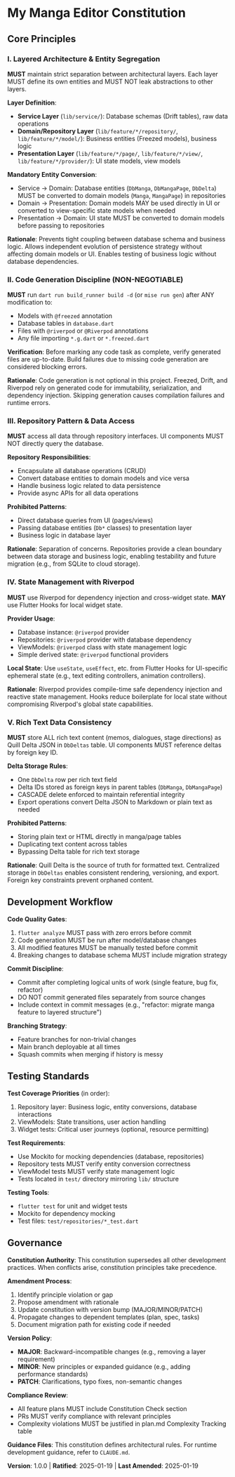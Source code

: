 <!--
Sync Impact Report:
Version change: [none] → 1.0.0
Modified principles: N/A (initial constitution)
Added sections:
  - I. Layered Architecture & Entity Segregation
  - II. Code Generation Discipline
  - III. Repository Pattern & Data Access
  - IV. State Management with Riverpod
  - V. Rich Text Data Consistency
  - Development Workflow
  - Testing Standards
Removed sections: N/A (initial constitution)
Templates requiring updates:
  ✅ plan-template.md - Constitution Check section aligned
  ✅ spec-template.md - Requirements structure aligns with principles
  ✅ tasks-template.md - Task organization supports layered architecture
Follow-up TODOs: None
-->

# My Manga Editor Constitution

## Core Principles

### I. Layered Architecture & Entity Segregation

**MUST** maintain strict separation between architectural layers. Each layer MUST define its own entities and MUST NOT leak abstractions to other layers.

**Layer Definition**:
- **Service Layer** (`lib/service/`): Database schemas (Drift tables), raw data operations
- **Domain/Repository Layer** (`lib/feature/*/repository/`, `lib/feature/*/model/`): Business entities (Freezed models), business logic
- **Presentation Layer** (`lib/feature/*/page/`, `lib/feature/*/view/`, `lib/feature/*/provider/`): UI state models, view models

**Mandatory Entity Conversion**:
- Service → Domain: Database entities (`DbManga`, `DbMangaPage`, `DbDelta`) MUST be converted to domain models (`Manga`, `MangaPage`) in repositories
- Domain → Presentation: Domain models MAY be used directly in UI or converted to view-specific state models when needed
- Presentation → Domain: UI state MUST be converted to domain models before passing to repositories

**Rationale**: Prevents tight coupling between database schema and business logic. Allows independent evolution of persistence strategy without affecting domain models or UI. Enables testing of business logic without database dependencies.

### II. Code Generation Discipline (NON-NEGOTIABLE)

**MUST** run `dart run build_runner build -d` (or `mise run gen`) after ANY modification to:
- Models with `@freezed` annotation
- Database tables in `database.dart`
- Files with `@riverpod` or `@Riverpod` annotations
- Any file importing `*.g.dart` or `*.freezed.dart`

**Verification**: Before marking any code task as complete, verify generated files are up-to-date. Build failures due to missing code generation are considered blocking errors.

**Rationale**: Code generation is not optional in this project. Freezed, Drift, and Riverpod rely on generated code for immutability, serialization, and dependency injection. Skipping generation causes compilation failures and runtime errors.

### III. Repository Pattern & Data Access

**MUST** access all data through repository interfaces. UI components MUST NOT directly query the database.

**Repository Responsibilities**:
- Encapsulate all database operations (CRUD)
- Convert database entities to domain models and vice versa
- Handle business logic related to data persistence
- Provide async APIs for all data operations

**Prohibited Patterns**:
- Direct database queries from UI (pages/views)
- Passing database entities (`Db*` classes) to presentation layer
- Business logic in database layer

**Rationale**: Separation of concerns. Repositories provide a clean boundary between data storage and business logic, enabling testability and future migration (e.g., from SQLite to cloud storage).

### IV. State Management with Riverpod

**MUST** use Riverpod for dependency injection and cross-widget state. **MAY** use Flutter Hooks for local widget state.

**Provider Usage**:
- Database instance: `@riverpod` provider
- Repositories: `@riverpod` provider with database dependency
- ViewModels: `@riverpod` class with state management logic
- Simple derived state: `@riverpod` functional providers

**Local State**: Use `useState`, `useEffect`, etc. from Flutter Hooks for UI-specific ephemeral state (e.g., text editing controllers, animation controllers).

**Rationale**: Riverpod provides compile-time safe dependency injection and reactive state management. Hooks reduce boilerplate for local state without compromising Riverpod's global state capabilities.

### V. Rich Text Data Consistency

**MUST** store ALL rich text content (memos, dialogues, stage directions) as Quill Delta JSON in `DbDeltas` table. UI components MUST reference deltas by foreign key ID.

**Delta Storage Rules**:
- One `DbDelta` row per rich text field
- Delta IDs stored as foreign keys in parent tables (`DbManga`, `DbMangaPage`)
- CASCADE delete enforced to maintain referential integrity
- Export operations convert Delta JSON to Markdown or plain text as needed

**Prohibited Patterns**:
- Storing plain text or HTML directly in manga/page tables
- Duplicating text content across tables
- Bypassing Delta table for rich text storage

**Rationale**: Quill Delta is the source of truth for formatted text. Centralized storage in `DbDeltas` enables consistent rendering, versioning, and export. Foreign key constraints prevent orphaned content.

## Development Workflow

**Code Quality Gates**:
1. `flutter analyze` MUST pass with zero errors before commit
2. Code generation MUST be run after model/database changes
3. All modified features MUST be manually tested before commit
4. Breaking changes to database schema MUST include migration strategy

**Commit Discipline**:
- Commit after completing logical units of work (single feature, bug fix, refactor)
- DO NOT commit generated files separately from source changes
- Include context in commit messages (e.g., "refactor: migrate manga feature to layered structure")

**Branching Strategy**:
- Feature branches for non-trivial changes
- Main branch deployable at all times
- Squash commits when merging if history is messy

## Testing Standards

**Test Coverage Priorities** (in order):
1. Repository layer: Business logic, entity conversions, database interactions
2. ViewModels: State transitions, user action handling
3. Widget tests: Critical user journeys (optional, resource permitting)

**Test Requirements**:
- Use Mockito for mocking dependencies (database, repositories)
- Repository tests MUST verify entity conversion correctness
- ViewModel tests MUST verify state management logic
- Tests located in `test/` directory mirroring `lib/` structure

**Testing Tools**:
- `flutter test` for unit and widget tests
- Mockito for dependency mocking
- Test files: `test/repositories/*_test.dart`

## Governance

**Constitution Authority**: This constitution supersedes all other development practices. When conflicts arise, constitution principles take precedence.

**Amendment Process**:
1. Identify principle violation or gap
2. Propose amendment with rationale
3. Update constitution with version bump (MAJOR/MINOR/PATCH)
4. Propagate changes to dependent templates (plan, spec, tasks)
5. Document migration path for existing code if needed

**Version Policy**:
- **MAJOR**: Backward-incompatible changes (e.g., removing a layer requirement)
- **MINOR**: New principles or expanded guidance (e.g., adding performance standards)
- **PATCH**: Clarifications, typo fixes, non-semantic changes

**Compliance Review**:
- All feature plans MUST include Constitution Check section
- PRs MUST verify compliance with relevant principles
- Complexity violations MUST be justified in plan.md Complexity Tracking table

**Guidance Files**: This constitution defines architectural rules. For runtime development guidance, refer to `CLAUDE.md`.

**Version**: 1.0.0 | **Ratified**: 2025-01-19 | **Last Amended**: 2025-01-19
